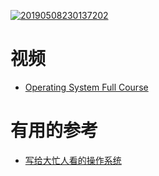 <a href="https://ibb.co/mB26gdP"><img src="https://i.ibb.co/kywQvzP/20190508230137202.png" alt="20190508230137202" border="0"></a>


# 视频

* [Operating System Full Course](https://www.youtube.com/watch?v=mXw9ruZaxzQ&t=5s)


# 有用的参考

* [写给大忙人看的操作系统](https://blog.csdn.net/qq_36894974/article/details/104554120)
